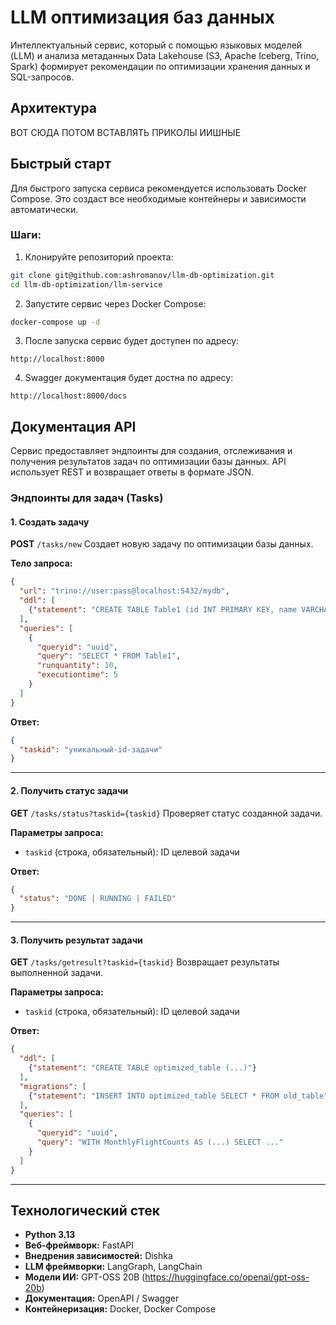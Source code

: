 # LLM оптимизация баз данных

Интеллектуальный сервис, который с помощью языковых моделей (LLM) и анализа метаданных Data Lakehouse (S3, Apache Iceberg, Trino, Spark) формирует рекомендации по оптимизации хранения данных и SQL-запросов.

## Архитектура

ВОТ СЮДА ПОТОМ ВСТАВЛЯТЬ ПРИКОЛЫ ИИШНЫЕ

## Быстрый старт

Для быстрого запуска сервиса рекомендуется использовать Docker Compose. Это создаст все необходимые контейнеры и зависимости автоматически.

### Шаги:

1. Клонируйте репозиторий проекта:

```bash
git clone git@github.com:ashromanov/llm-db-optimization.git
cd llm-db-optimization/llm-service
```
2. Запустите сервис через Docker Compose:

```bash
docker-compose up -d
```

3. После запуска сервис будет доступен по адресу:

```
http://localhost:8000
```

4. Swagger документация будет достна по адресу:

```
http://localhost:8000/docs
```

## Документация API

Сервис предоставляет эндпоинты для создания, отслеживания и получения результатов задач по оптимизации базы данных. API использует REST и возвращает ответы в формате JSON.

### Эндпоинты для задач (Tasks)

#### 1. Создать задачу

**POST** `/tasks/new`
Создает новую задачу по оптимизации базы данных.

**Тело запроса:**

```json
{
  "url": "trino://user:pass@localhost:5432/mydb",
  "ddl": [
    {"statement": "CREATE TABLE Table1 (id INT PRIMARY KEY, name VARCHAR(100));"}
  ],
  "queries": [
    {
      "queryid": "uuid",
      "query": "SELECT * FROM Table1",
      "runquantity": 10,
      "executiontime": 5
    }
  ]
}
```

**Ответ:**

```json
{
  "taskid": "уникальный-id-задачи"
}
```

---

#### 2. Получить статус задачи

**GET** `/tasks/status?taskid={taskid}`
Проверяет статус созданной задачи.

**Параметры запроса:**

* `taskid` (строка, обязательный): ID целевой задачи

**Ответ:**

```json
{
  "status": "DONE | RUNNING | FAILED"
}
```

---

#### 3. Получить результат задачи

**GET** `/tasks/getresult?taskid={taskid}`
Возвращает результаты выполненной задачи.

**Параметры запроса:**

* `taskid` (строка, обязательный): ID целевой задачи

**Ответ:**

```json
{
  "ddl": [
    {"statement": "CREATE TABLE optimized_table (...)"}
  ],
  "migrations": [
    {"statement": "INSERT INTO optimized_table SELECT * FROM old_table"}
  ],
  "queries": [
    {
      "queryid": "uuid",
      "query": "WITH MonthlyFlightCounts AS (...) SELECT ..."
    }
  ]
}
```

---

## Технологический стек

- **Python 3.13**
- **Веб-фреймворк:** FastAPI
- **Внедрения зависимостей:** Dishka
- **LLM фреймворки:** LangGraph, LangChain
- **Модели ИИ:** GPT-OSS 20B (https://huggingface.co/openai/gpt-oss-20b)
- **Документация:** OpenAPI / Swagger
- **Контейнеризация:** Docker, Docker Compose
